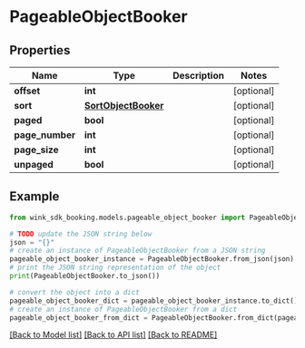 # PageableObjectBooker


## Properties

Name | Type | Description | Notes
------------ | ------------- | ------------- | -------------
**offset** | **int** |  | [optional] 
**sort** | [**SortObjectBooker**](SortObjectBooker.md) |  | [optional] 
**paged** | **bool** |  | [optional] 
**page_number** | **int** |  | [optional] 
**page_size** | **int** |  | [optional] 
**unpaged** | **bool** |  | [optional] 

## Example

```python
from wink_sdk_booking.models.pageable_object_booker import PageableObjectBooker

# TODO update the JSON string below
json = "{}"
# create an instance of PageableObjectBooker from a JSON string
pageable_object_booker_instance = PageableObjectBooker.from_json(json)
# print the JSON string representation of the object
print(PageableObjectBooker.to_json())

# convert the object into a dict
pageable_object_booker_dict = pageable_object_booker_instance.to_dict()
# create an instance of PageableObjectBooker from a dict
pageable_object_booker_from_dict = PageableObjectBooker.from_dict(pageable_object_booker_dict)
```
[[Back to Model list]](../README.md#documentation-for-models) [[Back to API list]](../README.md#documentation-for-api-endpoints) [[Back to README]](../README.md)


